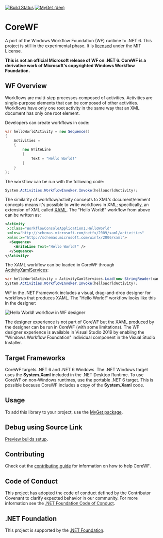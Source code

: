 [![Build Status](https://uipath.visualstudio.com/CoreWF/_apis/build/status/UiPath.CoreWF?repoName=UiPath%2FCoreWF&branchName=develop)](https://uipath.visualstudio.com/CoreWF/_build/latest?definitionId=2249&repoName=UiPath%2FCoreWF&branchName=develop)
[![MyGet (dev)](https://img.shields.io/badge/CoreWf-Preview-brightgreen.svg)](https://uipath.visualstudio.com/Public.Feeds/_packaging?_a=package&feed=UiPath-Internal&view=versions&package=UiPath.Workflow&protocolType=NuGet)
# CoreWF
A port of the Windows Workflow Foundation (WF) runtime to .NET 6. This project is still in the experimental phase. It is [licensed](LICENSE) under the MIT License.

__This is not an official Microsoft release of WF on .NET 6. CoreWF is a derivative work of Microsoft's copyrighted Windows Workflow Foundation.__

## WF Overview
Workflows are multi-step processes composed of activities. Activities are single-purpose elements that can be composed of other activities. Workflows have only one root activity in the same way that an XML document has only one root element. 

Developers can create workflows in code:
```csharp
var helloWorldActivity = new Sequence()
{
    Activities =
    {
        new WriteLine
        {
            Text = "Hello World!"
        }
    }
};
```

The workflow can be run with the following code:
```csharp
System.Activities.WorkflowInvoker.Invoke(helloWorldActivity);
```

The similarity of workflow/activity concepts to XML's document/element concepts means it's possible to write workflows in XML; specifically, an extension of XML called [XAML](https://docs.microsoft.com/dotnet/desktop-wpf/fundamentals/xaml). The "Hello World!" workflow from above can be written as:
```xml
<Activity 
 x:Class="WorkflowConsoleApplication1.HelloWorld"
 xmlns="http://schemas.microsoft.com/netfx/2009/xaml/activities"
 xmlns:x="http://schemas.microsoft.com/winfx/2006/xaml">
  <Sequence>
    <WriteLine Text="Hello World!" />
  </Sequence>
</Activity>
```

The XAML workflow can be loaded in CoreWF through [ActivityXamlServices](https://docs.microsoft.com/dotnet/api/system.activities.xamlintegration.activityxamlservices):
```csharp
var helloWorldActivity = ActivityXamlServices.Load(new StringReader(xamlString));
System.Activities.WorkflowInvoker.Invoke(helloWorldActivity);
```

WF in the .NET Framework includes a visual, drag-and-drop designer for workflows that produces XAML. The "Hello World!" workflow looks like this in the designer:

![Hello World! workflow in WF designer](WfDesignerHelloWorld.png)

The designer experience is not part of CoreWF but the XAML produced by the designer can be run in CoreWF (with some limitations). The WF designer experience is available in Visual Studio 2019 by enabling the "Windows Workflow Foundation" individual component in the Visual Studio Installer.

## Target Frameworks
CoreWF targets .NET 6 and .NET 6 Windows. The .NET Windows target uses the **System.Xaml** included in the .NET Desktop Runtime. To use CoreWF on non-Windows runtimes, use the portable .NET 6 target. This is possible because CoreWF includes a copy of the **System.Xaml** code.

## Usage
To add this library to your project, use the [MyGet package](https://www.myget.org/feed/uipath-dev/package/nuget/UiPath.Workflow).

## Debug using Source Link

[Preview builds setup](https://docs.microsoft.com/en-us/azure/devops/pipelines/artifacts/symbols?view=azure-devops#set-up-visual-studio).

## Contributing
Check out the [contributing guide](CONTRIBUTING.md) for information on how to help CoreWF.

## Code of Conduct
This project has adopted the code of conduct defined by the Contributor Covenant to clarify expected behavior in our community.
For more information see the [.NET Foundation Code of Conduct](https://dotnetfoundation.org/code-of-conduct).

## .NET Foundation
This project is supported by the [.NET Foundation](https://dotnetfoundation.org).
